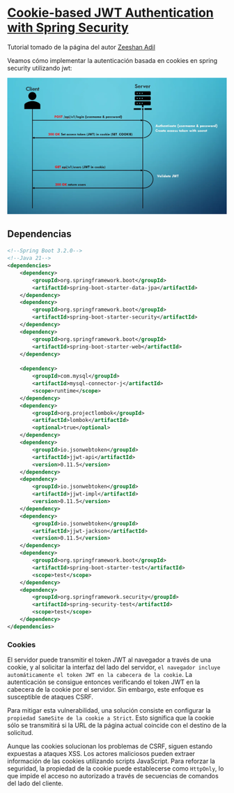 # [Cookie-based JWT Authentication with Spring Security](https://medium.com/spring-boot/cookie-based-jwt-authentication-with-spring-security-756f70664673)

Tutorial tomado de la página del
autor [Zeeshan Adil](https://medium.com/spring-boot/cookie-based-jwt-authentication-with-spring-security-756f70664673)

Veamos cómo implementar la autenticación basada en cookies en spring security utilizando jwt:

![Flujo](./assets/01.flujo.png)

## Dependencias

````xml
<!--Spring Boot 3.2.0-->
<!--Java 21-->
<dependencies>
    <dependency>
        <groupId>org.springframework.boot</groupId>
        <artifactId>spring-boot-starter-data-jpa</artifactId>
    </dependency>
    <dependency>
        <groupId>org.springframework.boot</groupId>
        <artifactId>spring-boot-starter-security</artifactId>
    </dependency>
    <dependency>
        <groupId>org.springframework.boot</groupId>
        <artifactId>spring-boot-starter-web</artifactId>
    </dependency>

    <dependency>
        <groupId>com.mysql</groupId>
        <artifactId>mysql-connector-j</artifactId>
        <scope>runtime</scope>
    </dependency>
    <dependency>
        <groupId>org.projectlombok</groupId>
        <artifactId>lombok</artifactId>
        <optional>true</optional>
    </dependency>
    <dependency>
        <groupId>io.jsonwebtoken</groupId>
        <artifactId>jjwt-api</artifactId>
        <version>0.11.5</version>
    </dependency>
    <dependency>
        <groupId>io.jsonwebtoken</groupId>
        <artifactId>jjwt-impl</artifactId>
        <version>0.11.5</version>
    </dependency>
    <dependency>
        <groupId>io.jsonwebtoken</groupId>
        <artifactId>jjwt-jackson</artifactId>
        <version>0.11.5</version>
    </dependency>
    <dependency>
        <groupId>org.springframework.boot</groupId>
        <artifactId>spring-boot-starter-test</artifactId>
        <scope>test</scope>
    </dependency>
    <dependency>
        <groupId>org.springframework.security</groupId>
        <artifactId>spring-security-test</artifactId>
        <scope>test</scope>
    </dependency>
</dependencies>
````

### Cookies

El servidor puede transmitir el token JWT al navegador a través de una cookie, y al solicitar la interfaz del lado
del servidor, `el navegador incluye automáticamente el token JWT en la cabecera de la cookie`. La autenticación se
consigue entonces verificando el token JWT en la cabecera de la cookie por el servidor. Sin embargo, este enfoque es
susceptible de ataques CSRF.

Para mitigar esta vulnerabilidad, una solución consiste en configurar la `propiedad SameSite de la cookie a Strict`.
Esto significa que la cookie sólo se transmitirá si la URL de la página actual coincide con el destino de la solicitud.

Aunque las cookies solucionan los problemas de CSRF, siguen estando expuestas a ataques XSS. Los actores maliciosos
pueden extraer información de las cookies utilizando scripts JavaScript. Para reforzar la seguridad, la propiedad de la
cookie puede establecerse como `HttpOnly`, lo que impide el acceso no autorizado a través de secuencias de comandos del
lado del cliente.